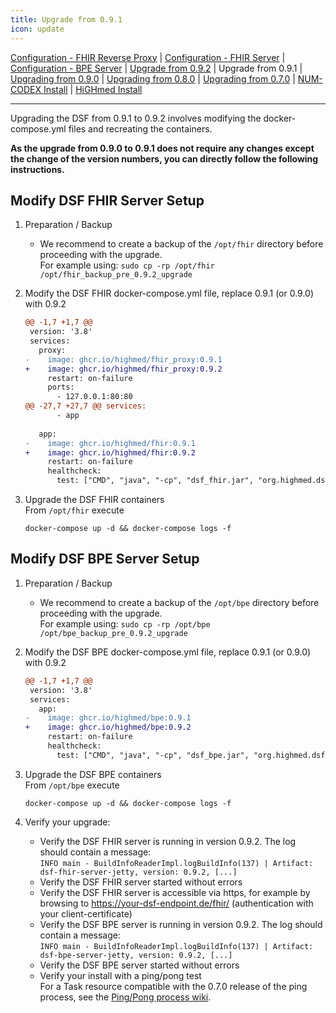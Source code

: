 ```yaml
---
title: Upgrade from 0.9.1 
icon: update
---
```

 [Configuration - FHIR Reverse Proxy](configFhirReverseProxy.md) | [Configuration - FHIR Server](configFhir.md) | [Configuration - BPE Server](configBpe.md) | [Upgrade from 0.9.2](upgradeFrom92.md) | Upgrade from 0.9.1 | [Upgrading from 0.9.0](upgradeFrom90.md) | [Upgrading from 0.8.0](upgradeFrom8.md) | [Upgrading from 0.7.0](upgradeFrom7.md) | [NUM-CODEX Install](num-codexInstall.md) | [HiGHmed Install](highmedInstall.md)

---

Upgrading the DSF from 0.9.1 to 0.9.2 involves modifying the docker-compose.yml files and recreating the containers.

**As the upgrade from 0.9.0 to 0.9.1 does not require any changes except the change of the version numbers, you can directly follow the following instructions.**

## Modify DSF FHIR Server Setup
1. Preparation / Backup
    * We recommend to create a backup of the `/opt/fhir` directory before proceeding with the upgrade.  
    For example using: `sudo cp -rp /opt/fhir /opt/fhir_backup_pre_0.9.2_upgrade`

1. Modify the DSF FHIR docker-compose.yml file, replace 0.9.1 (or 0.9.0) with 0.9.2
    ```diff
    @@ -1,7 +1,7 @@
     version: '3.8'
     services:
       proxy:
    -    image: ghcr.io/highmed/fhir_proxy:0.9.1
    +    image: ghcr.io/highmed/fhir_proxy:0.9.2
         restart: on-failure
         ports:
           - 127.0.0.1:80:80
    @@ -27,7 +27,7 @@ services:
           - app
     
       app:
    -    image: ghcr.io/highmed/fhir:0.9.1
    +    image: ghcr.io/highmed/fhir:0.9.2
         restart: on-failure
         healthcheck:
           test: ["CMD", "java", "-cp", "dsf_fhir.jar", "org.highmed.dsf.fhir.StatusClient"]
    ```

1. Upgrade the DSF FHIR containers  
    From `/opt/fhir` execute  
    ```
    docker-compose up -d && docker-compose logs -f
    ```

## Modify DSF BPE Server Setup
1. Preparation / Backup
    * We recommend to create a backup of the `/opt/bpe` directory before proceeding with the upgrade.  
    For example using: `sudo cp -rp /opt/bpe /opt/bpe_backup_pre_0.9.2_upgrade`

1. Modify the DSF BPE docker-compose.yml file, replace 0.9.1 (or 0.9.0) with 0.9.2
    ```diff
    @@ -1,7 +1,7 @@
     version: '3.8'
     services:
       app:
    -    image: ghcr.io/highmed/bpe:0.9.1
    +    image: ghcr.io/highmed/bpe:0.9.2
         restart: on-failure
         healthcheck:
           test: ["CMD", "java", "-cp", "dsf_bpe.jar", "org.highmed.dsf.bpe.StatusClient"]
    ```

1. Upgrade the DSF BPE containers  
    From `/opt/bpe` execute  
    ```
    docker-compose up -d && docker-compose logs -f
    ```

1. Verify your upgrade:
    * Verify the DSF FHIR server is running in version 0.9.2. The log should contain a message:  
        `INFO main - BuildInfoReaderImpl.logBuildInfo(137) | Artifact: dsf-fhir-server-jetty, version: 0.9.2, [...]`
    * Verify the DSF FHIR server started without errors
    * Verify the DSF FHIR server is accessible via https, for example by browsing to https://your-dsf-endpoint.de/fhir/ (authentication with your client-certificate)
    * Verify the DSF BPE server is running in version 0.9.2. The log should contain a message:  
        `INFO main - BuildInfoReaderImpl.logBuildInfo(137) | Artifact: dsf-bpe-server-jetty, version: 0.9.2, [...]`
    * Verify the DSF BPE server started without errors
    * Verify your install with a ping/pong test  
        For a Task resource compatible with the 0.7.0 release of the ping process, see the [Ping/Pong process wiki](https://github.com/highmed/highmed-processes/wiki/Process-Ping-Start-v0.7.0).  
